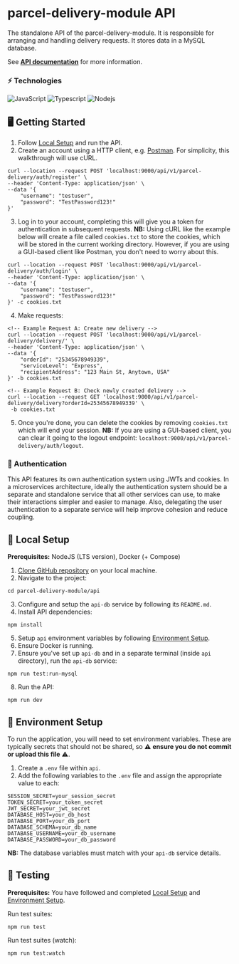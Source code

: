 # parcel-delivery-module API
The standalone API of the parcel-delivery-module. It is responsible for arranging and handling delivery requests. It stores data in a MySQL database.

See **[API documentation](https://documenter.getpostman.com/view/14208601/2s9YsDkvFU#intro)** for more information.

### ⚡ Technologies
![JavaScript](https://img.shields.io/badge/JavaScript-323330?style=for-the-badge&logo=javascript&logoColor=F7DF1E)
![Typescript](https://img.shields.io/badge/TypeScript-007ACC?style=for-the-badge&logo=typescript&logoColor=white)
![Nodejs](https://img.shields.io/badge/Node.js-43853D?style=for-the-badge&logo=node.js&logoColor=white)

## 🖥️ Getting Started
1.  Follow [Local Setup](#-local-setup) and run the API.
2.  Create an account using a HTTP client, e.g. [Postman](https://www.postman.com/). For simplicity, this walkthrough will use cURL.
```curl
curl --location --request POST 'localhost:9000/api/v1/parcel-delivery/auth/register' \
--header 'Content-Type: application/json' \
--data '{
    "username": "testuser",
    "password": "TestPassword123!"
}'
```
3.  Log in to your account, completing this will give you a token for authentication in subsequent requests. 
**NB:** Using cURL like the example below will create a file called `cookies.txt` to store the cookies, which will be stored in the current working directory. However, if you are using a GUI-based client like Postman, you don't need to worry about this.  
```curl
curl --location --request POST 'localhost:9000/api/v1/parcel-delivery/auth/login' \
--header 'Content-Type: application/json' \
--data '{
    "username": "testuser",
    "password": "TestPassword123!"
}' -c cookies.txt
```
4.  Make requests:
```curl
<!-- Example Request A: Create new delivery -->
curl --location --request POST 'localhost:9000/api/v1/parcel-delivery/delivery/' \
--header 'Content-Type: application/json' \
--data '{
    "orderId": "25345678949339",
    "serviceLevel": "Express",
    "recipientAddress": "123 Main St, Anytown, USA"
}' -b cookies.txt

<!-- Example Request B: Check newly created delivery -->
curl --location --request GET 'localhost:9000/api/v1/parcel-delivery/delivery?orderId=25345678949339' \
 -b cookies.txt
```
5. Once you're done, you can delete the cookies by removing `cookies.txt` which will end your session. **NB:** If you are using a GUI-based client, you can clear it going to the logout endpoint:
`localhost:9000/api/v1/parcel-delivery/auth/logout`. 

### 🔐 Authentication
This API features its own authentication system using JWTs and cookies. In a microservices architecture, ideally the authentication system should be a separate and standalone service that all other services can use, to make their interactions simpler and easier to manage. Also, delegating the user authentication to a separate service will help improve cohesion and reduce coupling.

## 📃 Local Setup
**Prerequisites:** NodeJS (LTS version), Docker (+ Compose)

1.  [Clone GitHub repository](https://docs.github.com/en/repositories/creating-and-managing-repositories/cloning-a-repository) on your local machine.
2.  Navigate to the project: 
```
cd parcel-delivery-module/api
```
3. Configure and setup the `api-db` service by following its `README.md`.
4. Install API dependencies: 
```
npm install
``` 
5. Setup `api` environment variables by following [Environment Setup](#-environment-setup).
6. Ensure Docker is running.
7. Ensure you've set up `api-db` and in a separate terminal (inside `api` directory), run the `api-db` service: 
```
npm run test:run-mysql
```
8. Run the API: 
```
npm run dev
```

## 🌲 Environment Setup
To run the application, you will need to set environment variables. These are typically secrets that should not be shared, so ⚠️ **ensure you do not commit or upload this file** ⚠️.

1.  Create a `.env` file within `api`.
2.  Add the following variables to the `.env` file and assign the appropriate value to each:
```
SESSION_SECRET=your_session_secret
TOKEN_SECRET=your_token_secret
JWT_SECRET=your_jwt_secret
DATABASE_HOST=your_db_host
DATABASE_PORT=your_db_port
DATABASE_SCHEMA=your_db_name
DATABASE_USERNAME=your_db_username
DATABASE_PASSWORD=your_db_password
```
**NB:** The database variables must match with your `api-db` service details.


## 🧪 Testing
**Prerequisites:** You have followed and completed [Local Setup](#-local-setup) and [Environment Setup](#-environment-setup).

Run test suites:
```
npm run test
```
Run test suites (watch):
```
npm run test:watch
```